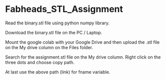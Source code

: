 # Fabheads_STL_Assignment

Read the binary.stl file using python numpy library.

Download the binary.stl file on the PC / Laptop. 

Mount the google colab with your Google Drive and then upload the .stl file on the My drive column on the Files folder.

Search for the assignment.stl file on the My drive column. Right click on the three dots and choose copy path.

At last use the above path (link) for fname variable.

